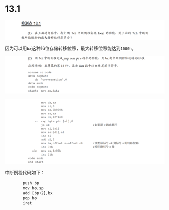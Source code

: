 # 13.1

![image-20250416213127488](image-20250416213102419.png)

因为可以用`bx`这种16位存储转移位移，最大转移位移能达到`1000h`。

![image-20250416213543450](image-20250416213543450.png)

![image-20250416213629754](image-20250416213629754.png)

中断例程代码如下：

```
        push bp
        mov bp,sp
        add [bp+2],bx
        pop bp
        iret
```

